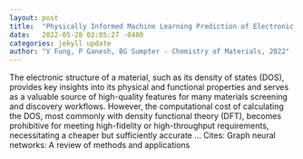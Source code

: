 ```yaml
---
layout: post
title:  "Physically Informed Machine Learning Prediction of Electronic Density of States"
date:   2022-05-28 02:05:27 -0400
categories: jekyll update
author: "V Fung, P Ganesh, BG Sumpter - Chemistry of Materials, 2022"
---
```

The electronic structure of a material, such as its density of states (DOS), provides key insights into its physical and functional properties and serves as a valuable source of high-quality features for many materials screening and discovery workflows. However, the computational cost of calculating the DOS, most commonly with density functional theory (DFT), becomes prohibitive for meeting high-fidelity or high-throughput requirements, necessitating a cheaper but sufficiently accurate … Cites: ‪Graph neural networks: A review of methods and applications‬